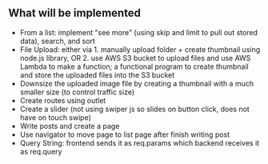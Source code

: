 ## What will be implemented

-   From a list: implement "see more" (using skip and limit to pull out stored data), search, and sort
-   File Upload: either via 1. manually upload folder + create thumbnail using node.js library, OR 2. use AWS S3 bucket to upload files and use AWS Lambda to make a function; a functional program to create thumbnail and store the uploaded files into the S3 bucket
-   Downsize the uploaded image file by creating a thumbnail with a much smaller size (to control traffic size)
-   Create routes using outlet
-   Create a slider (not using swiper js so slides on button click, does not have on touch swipe)
-   Write posts and create a page
-   Use navigator to move page to list page after finish writing post
-   Query String: frontend sends it as req.params which backend receives it as req.query
